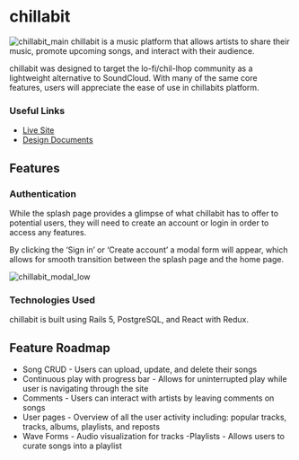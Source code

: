 # chillabit
![chillabit_main](https://user-images.githubusercontent.com/52799217/74067191-80f60c80-49ad-11ea-9dda-1c4791b23271.png)
chillabit is a music platform that allows artists to share their music, promote upcoming songs, and interact with their audience.

chillabit was designed to target the lo-fi/chil-lhop community as a lightweight alternative to SoundCloud. With many of the same core features, users will appreciate the ease of use in chillabits platform.

### Useful Links
- [Live Site](https://chillabit.herokuapp.com)
- [Design Documents](https://github.com/misheMatcha/chillabit/wiki)

## Features
### Authentication
While the splash page provides a glimpse of what chillabit has to offer to potential users, they will need to create an account or login in order to access any features.

By clicking the ‘Sign in’ or ‘Create account’ a modal form will appear, which allows for smooth transition between the splash page and the home page.

![chillabit_modal_low](https://user-images.githubusercontent.com/52799217/74070065-c79b3500-49b4-11ea-9030-c656bed6646e.gif)

### Technologies Used
chillabit is built using Rails 5, PostgreSQL, and React with Redux.
## Feature Roadmap
- Song CRUD - Users can upload, update, and delete their songs
- Continuous play with progress bar - Allows for uninterrupted play while user is navigating through the site
- Comments - Users can interact with artists by leaving comments on songs
- User pages - Overview of all the user activity including: popular tracks, tracks, albums, playlists, and reposts
- Wave Forms - Audio visualization for tracks
-Playlists - Allows users to curate songs into a playlist
